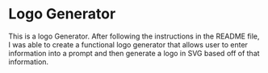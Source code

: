 # Logo Generator
This is a logo Generator. After following the instructions in the README file, I was able to create a functional logo generator that allows user to enter information into a prompt and then generate a logo in SVG based off of that information. 